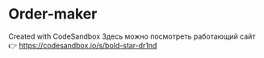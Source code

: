 # Order-maker
Created with CodeSandbox
Здесь можно посмотреть работающий сайт 👉
https://codesandbox.io/s/bold-star-dr1nd
